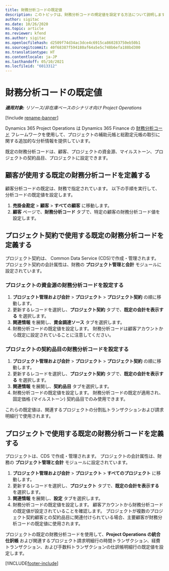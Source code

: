 ```yaml
---
title: 財務分析コードの既定値
description: このトピックは、財務分析コードの規定値を設定する方法について説明します。
author: sigitac
ms.date: 10/26/2020
ms.topic: article
ms.reviewer: kfend
ms.author: sigitac
ms.openlocfilehash: d2509f74d34ac3dce4c6915ca860283750eb50b1
ms.sourcegitcommit: 40f68387f594180af64a5e5c748b6efa188bd300
ms.translationtype: HT
ms.contentlocale: ja-JP
ms.lasthandoff: 05/10/2021
ms.locfileid: "6013312"
---
```

# <a name="financial-dimension-defaults"></a>財務分析コードの既定値

_**適用対象:** リソース/非在庫ベースのシナリオ向け Project Operations_

[!include [rename-banner](~/includes/cc-data-platform-banner.md)]

Dynamics 365 Project Operations は Dynamics 365 Finance の [財務分析コード](/dynamics365/finance/general-ledger/financial-dimensions) フレームワークを使用して、プロジェクトの補助元帳と総勘定元帳の取引に関する追加的な分析情報を提供しています。

既定の財務分析コードは、顧客、プロジェクトの資金源、マイルストーン、プロジェクトの契約品目、プロジェクトに設定できます。

## <a name="define-default-financial-dimensions-for-a-customer"></a>顧客が使用する既定の財務分析コードを定義する

顧客分析コードの既定は、財務で指定されています。 以下の手順を実行して、分析コードの既定値を設定します。

1. **売掛金勘定** > **顧客** > **すべての顧客** に移動します。
2. **顧客** ページで、**財務分析コード** タブで、特定の顧客の財務分析コード値を設定します。

## <a name="define-default-financial-dimensions-for-project-contracts"></a>プロジェクト契約で使用する既定の財務分析コードを定義する

プロジェクト契約は、 Common Data Service (CDS)で作成・管理されます。 プロジェクト契約の会計属性は、財務の **プロジェクト管理と会計** モジュールに設定されています。

### <a name="set-financial-dimensions-for-a-project-funding-source"></a>プロジェクトの資金源の財務分析コードを設定する

1. **プロジェクト管理および会計** > **プロジェクト** > **プロジェクト契約** の順に移動します。
2. 更新するレコードを選択し、**プロジェクト契約** タブで、**既定の会計を表示する** を選択します。
3. **関連情報** を展開し、**資金調達ソース** タブを選択します。
4. 財務分析コードの既定値を設定します。 財務分析コードは顧客アカウントから既定に設定されていることに注意してください。

### <a name="set-financial-dimensions-for-a-project-contract-line"></a>プロジェクトの契約品目の財務分析コードを設定する

1. **プロジェクト管理および会計** > **プロジェクト** > **プロジェクト契約** の順に移動します。
2. 更新するレコードを選択し、**プロジェクト契約** タブで、**既定の会計を表示する** を選択します。
3. **関連情報** を展開し、**契約品目** タブを選択します。
4. 財務分析コードの既定値を設定します。 財務分析コードの既定が適用され、固定価格 (マイルストーン) 契約品目でのみ使用できます。

これらの既定値は、関連するプロジェクトの分割払トランザクションおよび請求明細行で使用されます。

## <a name="define-default-financial-dimensions-for-projects"></a>プロジェクトで使用する既定の財務分析コードを定義する

プロジェクトは、CDS で作成・管理されます。 プロジェクトの会計属性は、財務の **プロジェクト管理と会計** モジュールに設定されています。

1. **プロジェクト管理および会計** > **プロジェクト** > **すべてのプロジェクト** に移動します。
2. 更新するレコードを選択し、**プロジェクト** タブで、**既定の会計を表示する** を選択します。
3. **関連情報** を展開し、**設定** タブを選択します。
4. 財務分析コードの既定値を設定します。 顧客アカウントから財務分析コードの既定値が設定されていることを確認します。 プロジェクトが複数のプロジェクト契約顧客との契約品目に関連付けられている場合、主要顧客が財務分析コードの既定値に使用されます。

プロジェクトの既定の財務分析コードを使用して、**Project Operations の統合仕訳帳** および関連するプロジェクト請求明細行の時間トランザクション、経費トランザクション、および手数料トランザクションの仕訳帳明細行の既定値を設定します。


[!INCLUDE[footer-include](../includes/footer-banner.md)]